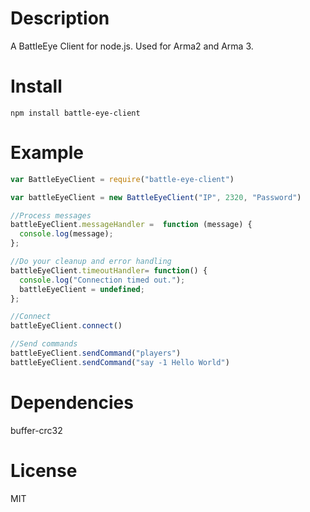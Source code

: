 # Description
A BattleEye Client for node.js. Used for Arma2 and Arma 3.

# Install
```
npm install battle-eye-client
```
# Example
```js
var BattleEyeClient = require("battle-eye-client")

var battleEyeClient = new BattleEyeClient("IP", 2320, "Password")

//Process messages
battleEyeClient.messageHandler =  function (message) {
  console.log(message);
};

//Do your cleanup and error handling
battleEyeClient.timeoutHandler= function() {
  console.log("Connection timed out.");
  battleEyeClient = undefined;
};

//Connect
battleEyeClient.connect()

//Send commands
battleEyeClient.sendCommand("players")
battleEyeClient.sendCommand("say -1 Hello World")
```

# Dependencies
buffer-crc32

# License
MIT
